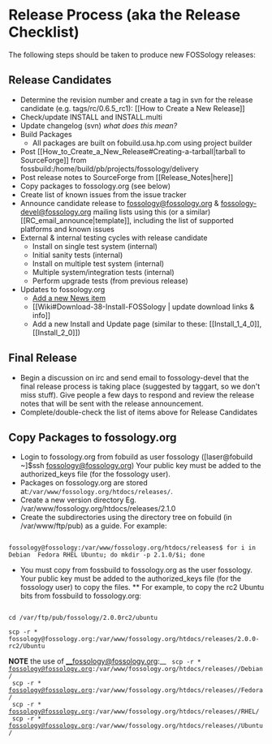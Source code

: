 #  Release Process (aka the Release Checklist)

The following steps should be taken to produce new FOSSology releases:

## Release Candidates

  * Determine the revision number and create a tag in svn for the release candidate (e.g. tags/rc/0.6.5_rc1): [[How to Create a New Release]]
  * Check/update INSTALL and INSTALL.multi
  * Update changelog (svn) *_what does this mean?_*
  * Build Packages
    * All packages are built on fobuild.usa.hp.com using project builder
  * Post [[How_to_Create_a_New_Release#Creating-a-tarball|tarball to SourceForge]] from fossbuild:/home/build/pb/projects/fossology/delivery
  * Post release notes to SourceForge from [[Release_Notes|here]]
  * Copy packages to fossology.org (see below)
  * Create list of known issues from the issue tracker
  * Announce candidate release to fossology@fossology.org & fossology-devel@fossology.org mailing lists using this (or a similar) [[RC_email_announce|template]], including the list of supported platforms and known issues
  * External & internal testing cycles with release candidate
    * Install on single test system (internal)
    * Initial sanity tests (internal)
    * Install on multiple test system (internal)
    * Multiple system/integration tests (internal)
    * Perform upgrade tests (from previous release)
  * Updates to fossology.org 
    * [Add a new News item](http://www.fossology.org/projects/fossology/news)
    * [[Wiki#Download-38-Install-FOSSology | update download links & info]]
    * Add a new Install and Update page (similar to these: [[Install_1_4_0]], [[Install_2_0]])

## Final Release

  * Begin a discussion on irc and send email to fossology-devel that the final release process is taking place (suggested by taggart, so we don't miss stuff).  Give people a few days to respond and review the release notes that will be sent with the release announcement.
  * Complete/double-check the list of items above for Release Candidates
 
## Copy Packages to fossology.org

* Login to fossology.org from fobuild as user fossology ([laser@fobuild ~]$ssh fossology@fossology.org)  Your public key must be added to the authorized_keys file (for the fossology user).
* Packages on fossology.org are stored at:<code>/var/www/fossology.org/htdocs/releases/</code>.
* Create a new version directory
Eg. /var/www/fossology.org/htdocs/releases/2.1.0
* Create the subdirectories using the directory tree on fobuild (in /var/www/ftp/pub) as a guide.  For example:
<code>
fossology@fossology:/var/www/fossology.org/htdocs/releases$ for i in Debian  Fedora RHEL Ubuntu; do mkdir -p 2.1.0/$i; done
</code>

  
* You must copy from fossbuild to fossology.org as the user fossology.  Your public key must be added to the authorized_keys file (for the fossology user) to copy the files. 
** For example, to copy the rc2 Ubuntu bits from fossbuild to fossology.org:
<code>
cd /var/ftp/pub/fossology/2.0.0rc2/ubuntu
</code>
<code>
scp -r * fossology@fossology.org:/var/www/fossology.org/htdocs/releases/2.0.0-rc2/Ubuntu
</code>

**NOTE** the use of __fossology@fossology.org:__
<code>
scp -r * fossology@fossology.org:/var/www/fossology.org/htdocs/releases/<version>/Debian/
</code>
<code>
scp -r * fossology@fossology.org:/var/www/fossology.org/htdocs/releases/<version>/Fedora/
</code>
<code>
scp -r * fossology@fossology.org:/var/www/fossology.org/htdocs/releases/<version>/RHEL/
</code>
<code>
scp -r * fossology@fossology.org:/var/www/fossology.org/htdocs/releases/<version>/Ubuntu/
</code>